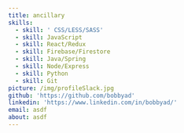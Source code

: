 ```yaml
---
title: ancillary
skills:
  - skill: ' CSS/LESS/SASS'
  - skill: JavaScript
  - skill: React/Redux
  - skill: Firebase/Firestore
  - skill: Java/Spring
  - skill: Node/Express
  - skill: Python
  - skill: Git
picture: /img/profileSlack.jpg
github: 'https://github.com/bobbyad'
linkedin: 'https://www.linkedin.com/in/bobbyad/'
email: asdf
about: asdf
---
```


